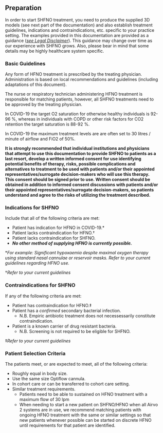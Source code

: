 ## Preparation

In order to start SHFNO treatment, you need to produce the supplied 3D models (see next part of the documentation) and also establish treatment guidelines, indications and contraindications, etc. specific to your practice setting.
The examples provided in this documentation are provided as a guidance (_[see Legal Disclaimer](00%20About%20This%20Documentation.md)_). This guidance may change over time as our experience with SHFNO grows. Also, please bear in mind that some details may be highly healthcare system specific.

### Basic Guidelines

Any form of HFNO treatment is prescribed by the treating physician.
Administration is based on local recommendations and guidelines (including adaptations of this document).

The nurse or respiratory technician administering HFNO treatment is responsible for matching patients, however, all SHFNO treatments need to be approved by the treating physician.

In COVID-19 the target O2 saturation for otherwise healthy individuals is 92-96 %, whereas in individuals with COPD or other risk factors for CO2 retention the target saturation is 88-92 %.

In COVID-19 the maximum treatment levels are are often set to 30 litres / minute of airflow and FiO2 of 50%.

**It is strongly recommended that individual institutions and physicians that attempt to use this documentation to provide SHFNO to patients as a last resort, develop a written informed consent for use identifying potential benefits of therapy, risks, possible complications and alternatives to treatment to be used with patients and/or their appointed representatives/surrogate decision-makers who will use this therapy. This consent should be signed prior to use. Written consent should be obtained in addition to informed consent discussions with patients and/or their appointed representatives/surrogate decision-makers, so patients understand and agree to the risks of utilizing the treatment described.**

### Indications for SHFNO

Include that all of the following criteria are met:

- Patient has indication for HFNO in COVID-19.\*
- Patient lacks contraindication for HFNO.†
- Patient lacks contraindication for SHFNO.
- _**No other method of supplying HFNO is currently possible.**_

\*_For example: Significant hypoxaemia despite maximal oxygen therapy using standard nasal cannulae or reservoir masks. Refer to your current guidelines regarding HFNO use._

†_Refer to your current guidelines_

### Contraindications for SHFNO

If any of the following criteria are met:

- Patient has contraindication for HFNO.‡
- Patient has a _confirmed_ secondary bacterial infection.
  - N.B. Empiric antibiotic treatment does not necessessarily constitute contraindication.
- Patient is a known carrier of drug resistant bacteria.
  - N.B. Screening is not required to be eligible for SHFNO.

‡_Refer to your current guidelines_

### Patient Selection Criteria

The patients meet, or are expected to meet, all of the following criteria:

- Roughly equal in body size.
- Use the same size Optiflow cannula.
- In cohort care or can be transferred to cohort care setting.
- Similar treatment requirements.
  - Patients need to be able to sustained on HFNO treatment with a maximum flow of 30 lpm
  - When needing to start a new patient on SHFNO/HFNO when all Airvo 2 systems are in use, we recommend matching patients with ongoing HFNO treatment with the same or similar settings so that new patients whenever possible can be started on discrete HFNO until requirements for that patient are identified.
